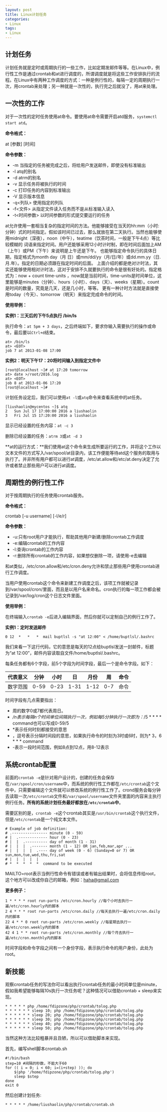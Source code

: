 ```yaml
---
layout: post
title: Linux计划任务
categories:
- Linux
tags:
- Linux
---
```


## 计划任务

计划任务就是定时或周期执行的一些工作，比如定期发邮件等等。在Linux中，例行性工作是通过crontab和at进行调度的，所谓调度就是将这些工作安排执行的流程。在Linux中有两种工作调度的方式：一种是例行性的，每隔一定的周期执行一次，用crontab来处理；另一种就是一次性的，执行完之后就没了，用at来处理。

## 一次性的工作

对于一次性的定时任务使用at命令。要使用at命令需要开启atd服务，`systemctl start atd`。

**命令格式：**

at [参数] [时间]

**命令参数：**

* -m 当指定的任务被完成之后，将给用户发送邮件，即使没有标准输出
* -l atq的别名
* -d atrm的别名
* -v 显示任务将被执行的时间
* -c 打印任务的内容到标准输出
* -V 显示版本信息
* -q<列队> 使用指定的列队
* -f<文件> 从指定文件读入任务而不是从标准输入读入
* -t<时间参数> 以时间参数的形式提交要运行的任务

at允许使用一套相当复杂的指定时间的方法。他能够接受在当天的hh:mm（小时:分钟）式的时间指定。假如该时间已过去，那么就放在第二天执行。当然也能够使用midnight（深夜），noon（中午），teatime（饮茶时间，一般是下午4点）等比较模糊的 词语来指定时间。用户还能够采用12小时计时制，即在时间后面加上AM（上午）或PM（下午）来说明是上午还是下午。 也能够指定命令执行的具体日期，指定格式为month day（月 日）或mm/dd/yy（月/日/年）或dd.mm.yy（日.月.年）。指定的日期必须跟在指定时间的后面。 上面介绍的都是绝对计时法，其实还能够使用相对计时法，这对于安排不久就要执行的命令是很有好处的。指定格式为：now + count time-units ，now就是当前时间，time-units是时间单位，这里能够是minutes（分钟）、hours（小时）、days（天）、weeks（星期）。count是时间的数量，究竟是几天，还是几小时，等等。 更有一种计时方法就是直接使用today（今天）、tomorrow（明天）来指定完成命令的时间。

**使用举例：**

**实例1：三天后的下午5点执行 /bin/ls**

执行命令：`at 5pm + 3 days`，之后终端如下，要求你输入需要执行的操作或命令，最后要以`Ctrl+d`结束。

```
at> /bin/ls
at> <EOT>
job 7 at 2013-01-08 17:00
```

**实例2：明天下午17：20将时间输入到指定文件中**

```
[root@localhost ~]# at 17:20 tomorrow
at> date >/root/2016.log
at> <EOT>
job 8 at 2013-01-06 17:20
[root@localhost ~]#
```

计划任务设定后，我们可以使用`at -l`或`atq`命令来查看系统中的at任务。

```
[liushaolin@mycentos ~]$ atq
2	Sun Jul 17 17:00:00 2016 a liushaolin
3	Fri Jul 15 17:20:00 2016 a liushaolin
```

显示已经设置的任务内容：`at -c 3`

删除已经设置的任务：`atrm 3`或`at -d 3`

**at的运行方式：**我们使用at这个命令来生成所要运行的工作，并将这个工作以文本文件的方式写入/var/spool/at目录内，该工作便能等待atd这个服务的取用与执行了。并非所有用户都可以进行at调度，/etc/at.allow和/etc/at.deny决定了允许或者禁止那些用户可以进行at调度。

## 周期性的例行性工作

对于按周期执行的任务使用crontab服务。

**命令格式：**

crontab [-u username] [-l/e/r]

**命令参数：**

* -u:只有root用户才能执行，帮助其他用户新建/删除crontab工作调度
* -e:编辑crontab的工作内容
* -l:查询crontab的工作内容
* -r:删除所有crontab的工作内容，如果想仅删除一项，请使用-e去编辑

和at类似，/etc/cron.allow和/etc/cron.deny允许和禁止那些用户使用crontab进行工作调度。

当用户使用crontab这个命令来新建工作调度之后，该项工作就被记录到/var/spool/cron/里面，而且是以用户名来命名。cron执行的每一项工作都会被记录到/var/log/cron这个日志文件里面。

**使用举例：**

在终端输入`crontab -e`后进入编辑界面，然后你就可以定制自己的例行工作了。

**实例1：定时发送邮件**

```
0 12  *   *   *  mail buptlsl -s "at 12:00" < /home/buptlsl/.bashrc
```

我们来看一下这行代码，它的意思是每天的12点给buptlsl发送一封邮件，标题为“at 12:00”，邮件内容读取自文件/home/buptlsl/.bashrc。

每条任务都有6个字段，前5个字段为时间字段，最后一个是命令字段。如下：

|代表意义|分钟|小时|日|月份|周|命令|
|-------|---|---|--|---|--|--|
|数字范围|0-59|0-23|1-31|1-12|0-7|命令|

时间字段有几点需要指出：

- 周的数字0或7都代表周日。
- */n表示每隔n个时间单位间隔执行一次，例如每5分钟执行一次即为：*/5 * * * *  command也可以写成0-59/5
- *表示任何时刻都接受的意思
- ，逗号表示分隔时间段的意思，如果执行命令的时刻为3时或6时，则为* 3，6 * * *  command
- -表示一段时间范围，例如8点到12点，用8-12表示

## 系统crontab配置

前面的`crontab -e`是针对用户设计的，创建的任务会保存在`/var/spool/cron/username`中，而系统的例行性工作都在`/etc/crontab`这个文件中，只需要编辑这个文件就可以修改系统的例行性工作了。crond服务会每分钟去读取一次`/etc/crontab`文件和`/var/spool/username`文件夹里面的内容来主执行例行任务。**所有的系统计划任务最好都放在`/etc/crontab`中**。

需要区别的是，`crontab -e`这个crontab其实是`/usr/bin/crontab`这个执行文件，但是`/etc/crontab`是一个纯文本文件。

```
# Example of job definition:
# .---------------- minute (0 - 59)
# |  .------------- hour (0 - 23)
# |  |  .---------- day of month (1 - 31)
# |  |  |  .------- month (1 - 12) OR jan,feb,mar,apr ...
# |  |  |  |  .---- day of week (0 - 6) (Sunday=0 or 7) OR sun,mon,tue,wed,thu,fri,sat
# |  |  |  |  |
# *  *  *  *  *  command to be executed
```

MAILTO=root表示当例行性命令有错误或者有输出结果时，会将信息传给root，这个地方可以改成你自己的邮箱，例如：haha@gmail.com

**更多例子：**

```
1 * * * * root run-parts /etc/cron.hourly //每个小时去执行一遍/etc/cron.hourly内的脚本
2 4 * * * root run-parts /etc/cron.daily //每天去执行一遍/etc/cron.daily内的脚本
22 4 * * 0 root run-parts /etc/cron.weekly //每星期去执行一遍/etc/cron.weekly内的脚本
42 4 1 * * root run-parts /etc/cron.monthly //每个月去执行一遍/etc/cron.monthly内的脚本
```

时间字段和命令字段之间有一个身份字段，表示执行命令的用户身份，此处为root。

## 新技能

观察crontab任务的写法你可以看出执行crontab任务的最小时间单位是minute，假如我希望能够每隔10s执行一次任务呢？这种情况可以借助crontab + sleep来实现。

```
* * * * * php /home/fdipzone/php/crontab/tolog.php
* * * * * * sleep 10; php /home/fdipzone/php/crontab/tolog.php
* * * * * * sleep 20; php /home/fdipzone/php/crontab/tolog.php
* * * * * * sleep 30; php /home/fdipzone/php/crontab/tolog.php
* * * * * * sleep 40; php /home/fdipzone/php/crontab/tolog.php
* * * * * * sleep 50; php /home/fdipzone/php/crontab/tolog.php
```

当然这种方法比较粗暴并且丑陋，所以可以借助脚本来实现。

首先，编写shell脚本crontab.sh

```
#!/bin/bash
step=10 #间隔的秒数，不能大于60
for (( i = 0; i < 60; i=(i+step) )); do
    $(php '/home/fdipzone/php/crontab/tolog.php')
    sleep $step
done
exit 0
```

然后创建计划任务:

```
* * * * * /home/liushaolin/php/crontab/crontab.sh
```



